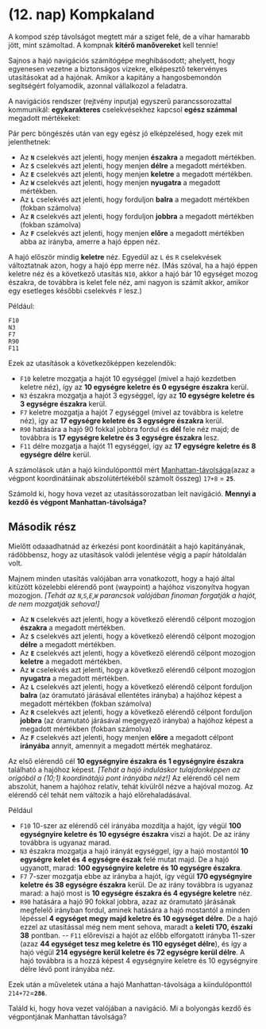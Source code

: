 (12. nap) Kompkaland
===========================
A kompod szép távolságot megtett már a sziget felé, de a vihar hamarabb jött, mint számoltad. A kompnak **kitérő manővereket** kell tennie!

Sajnos a hajó navigációs számítógépe meghibásodott; ahelyett, hogy egyenesen vezetne a biztonságos vizekre, elképesztő tekervényes utasításokat ad a hajónak. Amikor a kapitány a hangosbemondón segítségért folyamodik, azonnal vállalkozol a feladatra.

A navigációs rendszer (rejtvény inputja) egyszerű parancssorozattal kommunikál: **egykarakteres** cselekvésekhez kapcsol **egész számmal** megadott mértékeket:

Pár perc böngészés után van egy egész jó elképzelésed, hogy ezek mit jelenthetnek:
- Az **``N``** cselekvés azt jelenti, hogy menjen **északra** a megadott mértékben.
- Az **``S``** cselekvés azt jelenti, hogy menjen **délre** a megadott mértékben.
- Az **``E``** cselekvés azt jelenti, hogy menjen **keletre** a megadott mértékben.
- Az **``W``** cselekvés azt jelenti, hogy menjen **nyugatra** a megadott mértékben.
- Az **``L``** cselekvés azt jelenti, hogy forduljon **balra** a megadott mértékben (fokban számolva)
- Az **``R``** cselekvés azt jelenti, hogy forduljon **jobbra** a megadott mértékben (fokban számolva)
- Az **``F``** cselekvés azt jelenti, hogy menjen **előre** a megadott mértékben abba az irányba, amerre a hajó éppen néz.

A hajó először mindig **keletre** néz. Egyedül az ``L`` és ``R`` cselekvések változtatnak azon, hogy a hajó épp merre néz. (Más szóval, ha a hajó éppen keletre néz és a következő utasítás ``N10``, akkor a hajó bár 10 egységet mozog északra, de továbbra is kelet fele néz, ami nagyon is számít akkor, amikor egy esetleges későbbi cselekvés ``F`` lesz.)

Például:

```
F10
N3
F7
R90
F11
```
Ezek az utasítások a következőképpen kezelendők:

- ``F10`` keletre mozgatja a hajót 10 egységgel (mivel a hajó kezdetben keletre néz), így az **10 egységre keletre és 0 egységre északra** kerül.
- ``N3`` északra mozgatja a hajót 3 egységgel, így az **10 egységre keletre és 3 egységre északra** kerül.
- ``F7`` keletre mozgatja a hajót 7 egységgel (mivel az továbbra is keletre néz), így az **17 egységre keletre és 3 egységre északra** kerül.
- ``R90`` hatására a hajó 90 fokkal jobbra fordul és **dél** fele néz majd; de továbbra is **17 egységre keletre és 3 egységre északra** lesz.
- ``F11`` délre mozgatja a hajót 11 egységgel, így az **17 egységre keletre és 8 egységre délre** kerül.

A számolások után a hajó kiindulóponttól mért [Manhattan-távolsága](https://en.wikipedia.org/wiki/Taxicab_geometry)(azaz a végpont koordinátáinak abszolútértékéből számolt összeg) ``17+8`` = **``25``**.

Számold ki, hogy hova vezet az utasítássorozatban leít navigáció. **Mennyi a kezdő és végpont Manhattan-távolsága?**

Második rész
------------
Mielőtt odaaadhatnád az érkezési pont koordinátáit a hajó kapitányának, rádöbbensz, hogy az utasítások valódi jelentése végig a papír hátoldalán volt.

Majnem minden utasítás valójában arra vonatkozott, hogy a hajó által kitűzött közelebbi elérendő pont (waypoint) a hajóhoz viszonyítva hogyan mozogjon.
*[Tehát az ``N``,``S``,``E``,``W`` parancsok valójában  finoman forgatják a hajót, de nem mozgatják sehova!]*

- Az **``N``** cselekvés azt jelenti, hogy a következő elérendő célpont mozogjon **északra** a megadott mértékben.
- Az **``S``** cselekvés azt jelenti, hogy a következő elérendő célpont mozogjon **délre** a megadott mértékben.
- Az **``E``** cselekvés azt jelenti, hogy a következő elérendő célpont mozogjon **keletre** a megadott mértékben.
- Az **``W``** cselekvés azt jelenti, hogy a következő elérendő célpont mozogjon **nyugatra** a megadott mértékben.
- Az **``L``** cselekvés azt jelenti, hogy a következő elérendő célpont forduljon **balra** (az óramutató járásával ellentétes irányba) a hajóhoz képest a megadott mértékben (fokban számolva)
- Az **``R``** cselekvés azt jelenti, hogy a következő elérendő célpont forduljon **jobbra** (az óramutató járásával megegyező irányba)  a hajóhoz képest a megadott mértékben (fokban számolva)
- Az **``F``** cselekvés azt jelenti, hogy menjen **előre** a megadott célpont **irányába** annyit, amennyit a megadott mérték meghatároz.

Az első elérendő cél **10 egységnyire északra és 1 egységnyire északra** található a hajóhoz képest. *[Tehát a hajó induláskor tulajdonképpen az origóból a (10;1) koordinátájú pont irányába néz!]*
Az elérendő cél nem abszolút, hanem a hajóhoz relatív, tehát kívülről nézve a hajóval mozog. Az elérendő cél tehát nem változik a hajó előrehaladásával. 

Például

- ``F10`` 10-szer az elérendő cél irányába mozdítja a hajót, így végül **100 egységnyire keletre és 10 egységre északra** viszi a hajót. De az irány továbbra is ugyanaz marad.
- ``N3`` északra mozgatja a hajó irányát egységgel, így a hajó mostantól **10 egységre kelet és 4 egységre észak** felé mutat majd. De a hajó ugyanott, marad: **100 egységnyire keletre és 10 egységre északra**.
- ``F7``  7-szer mozgatja ebbe az irányba a hajót, így végül **170 egységnyire keletre és 38 egységre északra** kerül. De az irány továbbra is ugyanaz marad: a hajó most is **10 egységre északra és 4 egységre keletre** néz.
- ``R90`` hatására a hajó 90 fokkal jobbra, azaz az óramutató járásának megfelelő irányban fordul, aminek hatására a hajó mostantól a minden lépéssel **4 egységet megy majd keletre és 10 egységet délre**. De a hajó ezzel az utasítással még nem ment sehova, maradt a **keleti 170, északi 38** pontban.
-- ``F11`` előreviszi a hajót az előbb elforgatott irányba 11-szer (azaz **44 egységet tesz meg keletre és 110 egységet délre**), és így a hajó végül **214 egységre kerül keletre és 72 egységre kerül délre**. A hajó továbbra is a hozzá képest 4 egységnyire keletre és 10 egységnyire délre lévő pont irányába néz.

Ezek után a műveletek utána a hajó Manhattan-távolsága a kiindulóponttól ``214+72``=**``286``**. 

Találd ki, hogy hova vezet valójában a navigáció. Mi a bolyongás kezdő és végpontjának Manhattan távolsága?
